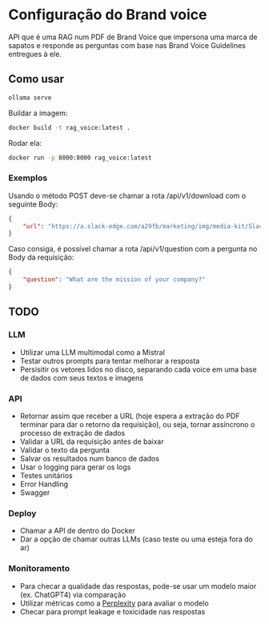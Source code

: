 # Configuração do Brand voice 

API que é uma RAG num PDF de Brand Voice que impersona uma marca de sapatos e
responde as perguntas com base nas Brand Voice Guidelines entregues à ele.

## Como usar

```bash
ollama serve
```

Buildar a imagem: 
```bash
docker build -t rag_voice:latest .
```

Rodar ela:
```bash
docker run -p 8000:8000 rag_voice:latest
```

### Exemplos

Usando o método POST deve-se chamar a rota /api/v1/download com o seguinte Body:
```json
{
    "url": "https://a.slack-edge.com/a29fb/marketing/img/media-kit/Slack-Brand-Guidelines.pdf"
}
```
Caso consiga, é possível chamar a rota /api/v1/question com a pergunta no Body da requisição:
```json
{
    "question": "What are the mission of your company?"
}
``` 

## TODO 

### LLM
- Utilizar uma LLM multimodal como a Mistral 
- Testar outros prompts para tentar melhorar a resposta
- Persisitir os vetores lidos no disco, separando cada voice em uma base de dados com seus textos e imagens


### API 
- Retornar assim que receber a URL (hoje espera a extração do PDF terminar para dar o retorno da requisição), ou seja, tornar assíncrono o processo de extração de dados
- Validar a URL da requisição antes de baixar
- Validar o texto da pergunta
- Salvar os resultados num banco de dados
- Usar o logging para gerar os logs
- Testes unitários
- Error Handling
- Swagger

### Deploy 
- Chamar a API de dentro do Docker
- Dar a opção de chamar outras LLMs (caso teste ou uma esteja fora do ar)

### Monitoramento 
- Para checar a qualidade das respostas, pode-se usar um modelo maior (ex. ChatGPT4) via comparação
- Utilizar métricas como a [Perplexity](https://huggingface.co/spaces/evaluate-metric/perplexity) para avaliar o modelo 
- Checar para prompt leakage e toxicidade nas respostas
